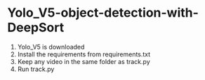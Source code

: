 # Yolo_V5-object-detection-with-DeepSort
1. Yolo_V5 is downloaded 
2. Install the requirements from requirements.txt
3. Keep any video in the same folder as track.py
4. Run track.py
